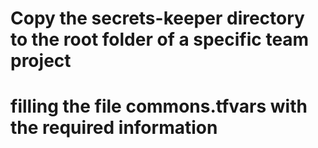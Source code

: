 # Copy the secrets-keeper directory to the root folder of a specific team project
# filling the file commons.tfvars with the required information
